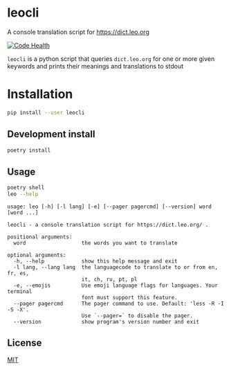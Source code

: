 # leocli

A console translation script for https://dict.leo.org

[![Code Health](https://landscape.io/github/sedrubal/leo/master/landscape.svg?style=flat)](https://landscape.io/github/sedrubal/leo/master)

`leocli` is a python script that queries `dict.leo.org` for one or more given keywords
and prints their meanings and translations to stdout

# Installation

```sh
pip install --user leocli
```

## Development install

```sh
poetry install
```

Usage
-----

```sh
poetry shell
leo --help
```

```
usage: leo [-h] [-l lang] [-e] [--pager pagercmd] [--version] word [word ...]

leocli - a console translation script for https://dict.leo.org/ .

positional arguments:
  word                  the words you want to translate

optional arguments:
  -h, --help            show this help message and exit
  -l lang, --lang lang  the languagecode to translate to or from en, fr, es,
                        it, ch, ru, pt, pl
  -e, --emojis          Use emoji language flags for languages. Your terminal
                        font must support this feature.
  --pager pagercmd      The pager command to use. Default: 'less -R -I -S -X'.
                        Use `--pager=` to disable the pager.
  --version             show program's version number and exit
```

License
-------

[MIT](COPYING)
